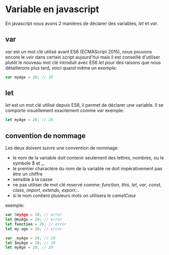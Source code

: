 # Variable en javascript

En javascript nous avons 2 manières de déclarer des variables, *let* et *var*. 

## var

*var* est un mot clé utilisé avant ES6 (ECMAScript 2015), nous pouvons encore le voir dans certain script aujourd'hui mais il est conseillé d'utiliser plutôt le nouveau mot clé introduit avec ES6 *let* pour des raisons que nous détaillerons plus tard, voici quand même un exemple:
```js
var myAge = 20; // 20
```

## let

*let* est un mot clé utilisé depuis ES6, il permet de déclarer une variable. Il se comporte visuellement exactement comme *var* exemple: 
```js
let myAge = 20; // 20
```

## convention de nommage

Les deux doivent suivre une convention de nommage:

- le nom de la variable doit contenir seulement des lettres, nombres, ou le symbole $ et _.
- le premier charactère du nom de la variable ne doit impérativement pas être un chiffre
- sensible à la casse
- ne pas utiliser de mot clé reservé comme: *function*, *this*, *let*, *var*, *const*, *class*, *import*, *extends*, *export*...
- si le nom contient plusieurs mots on utilisera le *camelCase*

exemple:
```js
var 0myAge = 20; // error
let @myAge = 20; // error
let function = 20; // error
let my-age = 20; // error

var _myAge = 20; // 20
let $myAge = 20; // 20
let myAge = 20; // 20
```